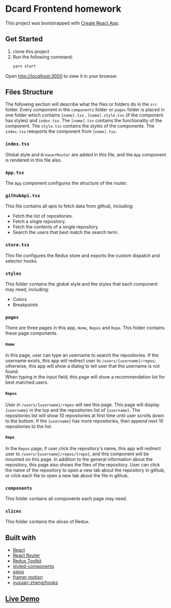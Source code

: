 # Dcard Frontend homework

This project was bootstrapped with [Create React App](https://github.com/facebook/create-react-app).

## Get Started

1. clone this project
2. Run the following command:
    ```bash
    yarn start
    ```

Open [http://localhost:3000](http://localhost:3000) to view it in your browser.

## Files Structure

The following section will describe what the files or folders do in the `src` folder. Every component in the `components` folder or `pages` folder is placed in one folder which contains `[name].tsx` , `[name].style.tsx` (if the component has styles) and `index.tsx`. The `[name].tsx` contains the functionality of the component. The `style.tsx` contains the styles of the components. The `index.tsx` reexports the component from `[name].tsx`.

### `index.tsx` 

Global style and `BrowserRouter` are added in this file, and the `App` component is rendered in this file also.

### `App.tsx`

The `App` component configures the structure of the router.

### `githubApi.tsx`

This file contains all apis to fetch data from github, including:
- Fetch the list of repositories.
- Fetch a single repository.
- Fetch the contents of a single repository.
- Search the users that best match the search term.

### `store.tsx`

This file configures the Redux store and exports the custom dispatch and selector hooks.

### `styles`

This folder contains the global style and the styles that each component may need, including:
- Colors
- Breakpoints

### `pages`

There are three pages in this app, `Home`, `Repos` and `Repo`. This folder contains these page components.

#### `Home`

In this page, user can type an username to search the repositories. If the username exists, this app will redirect user to `/users/{username}/repos`; otherwise, this app will show a dialog to tell user that the username is not found.\
When typing in the input field, this page will show a recommendation list for best matched users.

#### `Repos`

User in `/users/{username}/repos` will see this page. This page will display `{username}` in the top and the repositories list of `{username}`. The repositories list will show 10 repositories at first time until user scrolls down to the bottom. If the `{username}` has more repositories, then append next 10 repositories to the list.

#### `Repo`
In the `Repos` page, if user click the repository's name, this app will redirect user to `/users/{username}/repos/{repo}`, and this component will be mounted on this page. In addition to the general information about the repository, this page also shows the files of the repository. User can click the name of the repository to open a new tab about the repository in github, or click each file to open a new tab about the file in github.

### `components`

This folder contains all components each page may need.

### `slices`

This folder contains the slices of Redux.

## Built with

- [React](https://github.com/facebook/react)
- [React Router](https://github.com/remix-run/react-router)
- [Redux Toolkit](https://github.com/reduxjs/redux-toolkit)
- [styled-components](https://github.com/styled-components/styled-components)
- [axios](https://github.com/axios/axios)
- [framer motion](https://github.com/framer/motion)
- [yuxuan-zheng/hooks](https://github.com/jason89521/hooks)

## [Live Demo](https://dcard-homework.vercel.app/)
